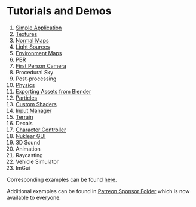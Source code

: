 # Tutorials and Demos

1. [Simple Application](?p=tutorial1)
2. [Textures](?p=tutorial2)
3. [Normal Maps](?p=tutorial3)
4. [Light Sources](?p=tutorial4)
5. [Environment Maps](?p=tutorial5)
6. [PBR](?p=tutorial6)
7. [First Person Camera](?p=tutorial7)
8. Procedural Sky
9. Post-processing
10. [Physics](?p=tutorial10)
11. [Exporting Assets from Blender](?p=tutorial11)
12. [Particles](?p=tutorial12)
13. [Custom Shaders](?p=tutorial13)
14. [Input Manager](?p=tutorial14)
15. [Terrain](?p=tutorial15)
16. Decals
17. [Character Controller](?p=tutorial17)
18. [Nuklear GUI](?p=tutorial18)
19. 3D Sound
20. Animation
21. Raycasting
22. Vehicle Simulator
23. ImGui

Corresponding examples can be found [here](https://github.com/gecko0307/dagon-tutorials).

Additional examples can be found in [Patreon Sponsor Folder](https://drive.google.com/drive/folders/1ntYfocNqOEkh5T8Q2rm5mLCGdLzIuL5Q?usp=sharing) which is now available to everyone.
